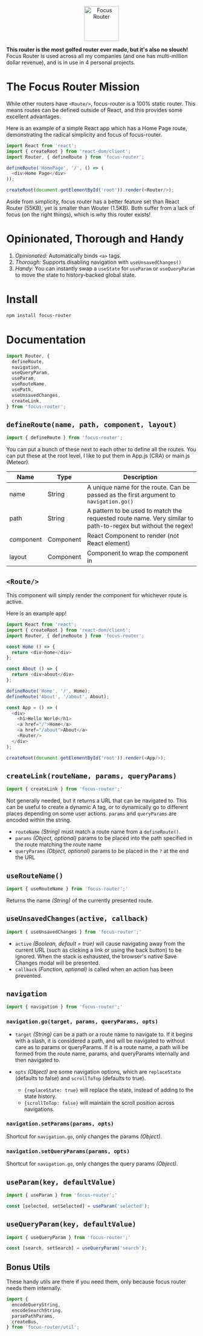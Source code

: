 <center>
<img src="https://jamesloper.com/assets/focus.png" height="92" alt="Focus Router"/>
</center>

**This router is the most golfed router ever made, but it's also no slouch!** Focus Router is used across all my companies (and one has multi-million dollar revenue), and is in use in 4 personal projects.

# The Focus Router Mission

While other routers have `<Route/>`, focus-router is a 100% static router. This means routes can be defined outside of React, and this provides some excellent advantages.

Here is an example of a simple React app which has a Home Page route, demonstrating the radical simplicity and focus of focus-router.

```javascript
import React from 'react';
import { createRoot } from 'react-dom/client';
import Router, { defineRoute } from 'focus-router';

defineRoute('HomePage', '/', () => (
  <div>Home Page</div>
));

createRoot(document.getElementById('root')).render(<Router/>);
```

Aside from simplicity, focus router has a better feature set than React Router (55KB), yet is smaller than Wouter (1.5KB). Both suffer from a lack of focus (on the right things), which is why this router exists!

# Opinionated, Thorough and Handy

1. *Opinionated:* Automatically binds `<a>` tags.
2. *Thorough:* Supports disabling navigation with `useUnsavedChanges()`
3. *Handy:* You can instantly swap a `useState` for `useParam` or `useQueryParam` to move the state to history-backed global state.

# Install

```bash
npm install focus-router
```

# Documentation

``` javascript
import Router, { 
  defineRoute,
  navigation, 
  useQueryParam, 
  useParam, 
  useRouteName, 
  usePath,
  useUnsavedChanges,
  createLink,
} from 'focus-router';
```

## `defineRoute(name, path, component, layout)`

```javascript
import { defineRoute } from 'focus-router';
```

You can put a bunch of these next to each other to define all the routes. You can put these at the root level, I like to put them in App.js (CRA) or main.js (Meteor).

| Name      | Type      | Description                                                                                                  |
|-----------|-----------|--------------------------------------------------------------------------------------------------------------|
| name      | String    | A unique name for the route. Can be passed as the first argument to `navigation.go()`                        |
| path      | String    | A pattern to be used to match the requested route name. Very similar to path-to-regex but without the regex! |
| component | Component | React Component to render (not React element)                                                                |
| layout    | Component | Component to wrap the component in                                                                           |

## `<Route/>`

This component will simply render the component for whichever route is active.

Here is an example app!

```javascript
import React from 'react';
import { createRoot } from 'react-dom/client';
import Router, { defineRoute } from 'focus-router';

const Home () => {
  return <div>home</div>
};

const About () => {
  return <div>about</div>
};

defineRoute('Home', '/', Home);
defineRoute('About', '/about', About);

const App = () => (
  <div>
    <h1>Hello World</h1>
    <a href="/">Home</a>
    <a href="/about">About</a>
    <Router/>
  </div>
);

createRoot(document.getElementById('root')).render(<App/>);
```

## `createLink(routeName, params, queryParams)`

``` javascript
import { createLink } from 'focus-router';'
```

Not generally needed, but it returns a URL that can be navigated to. This can be useful to create a dynamic A tag, or to dynamically go to different places depending on some user actions. `params` and `queryParams` are encoded within the string.

- `routeName` *(String)* must match a route name from a `defineRoute()`.
- `params` *(Object, optional)* params to be placed into the path specified in the route matching the route name
- `queryParams` *(Object, optional)* params to be placed in the `?` at the end the URL

## `useRouteName()`

``` javascript
import { useRouteName } from 'focus-router';'
```

Returns the name *(String)* of the currently presented route.

## `useUnsavedChanges(active, callback)`

``` javascript
import { useUnsavedChanges } from 'focus-router';'
```

- `active` *(Boolean, default = true)* will cause navigating away from the current URL (such as clicking a link or using the back button) to be ignored. When the stack is exhausted, the browser's native Save Changes modal will be presented.
- `callback` *(Function, optional)* is called when an action has been prevented.

## `navigation`

``` javascript
import { navigation } from 'focus-router';'
```

### `navigation.go(target, params, queryParams, opts)`

- `target` *(String)* can be a path or a route name to navigate to. If it begins with a slash, it is considered a path, and will be navigated to without care as to params or queryParams. If it is a route name, a path will be formed from the route name, params, and queryParams internally and then navigated to.

- `opts` *(Object)* are some navigation options, which are `replaceState` (defaults to false) and `scrollToTop` (defaults to true).

    - `{replaceState: true}` will replace the state, instead of adding to the state history.
    - `{scrollToTop: false}` will maintain the scroll position across navigations.

### `navigation.setParams(params, opts)`

Shortcut for `navigation.go`, only changes the params *(Object)*.

### `navigation.setQueryParams(params, opts)`

Shortcut for `navigation.go`, only changes the query params *(Object)*.

## `useParam(key, defaultValue)`

``` javascript
import { useParam } from 'focus-router';'

const [selected, setSelected] = useParam('selected');
```

## `useQueryParam(key, defaultValue)`

``` javascript
import { useQueryParam } from 'focus-router';'

const [search, setSearch] = useQueryParam('search');
```

## Bonus Utils

These handy utils are there if you need them, only because focus router needs them internally.

```javascript
import { 
  encodeQueryString, 
  encodeSearchString, 
  parsePathParams, 
  createBus, 
} from 'focus-router/util';
```
